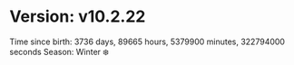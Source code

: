 # Version: v10.2.22
Time since birth: 3736 days, 89665 hours, 5379900 minutes, 322794000 seconds
Season: Winter ❄️
